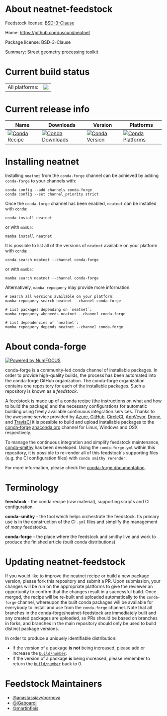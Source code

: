 About neatnet-feedstock
=======================

Feedstock license: [BSD-3-Clause](https://github.com/conda-forge/neatnet-feedstock/blob/main/LICENSE.txt)

Home: https://github.com/uscuni/neatnet

Package license: BSD-3-Clause

Summary: Street geometry processing toolkit

Current build status
====================


<table><tr><td>All platforms:</td>
    <td>
      <a href="https://dev.azure.com/conda-forge/feedstock-builds/_build/latest?definitionId=24203&branchName=main">
        <img src="https://dev.azure.com/conda-forge/feedstock-builds/_apis/build/status/neatnet-feedstock?branchName=main">
      </a>
    </td>
  </tr>
</table>

Current release info
====================

| Name | Downloads | Version | Platforms |
| --- | --- | --- | --- |
| [![Conda Recipe](https://img.shields.io/badge/recipe-neatnet-green.svg)](https://anaconda.org/conda-forge/neatnet) | [![Conda Downloads](https://img.shields.io/conda/dn/conda-forge/neatnet.svg)](https://anaconda.org/conda-forge/neatnet) | [![Conda Version](https://img.shields.io/conda/vn/conda-forge/neatnet.svg)](https://anaconda.org/conda-forge/neatnet) | [![Conda Platforms](https://img.shields.io/conda/pn/conda-forge/neatnet.svg)](https://anaconda.org/conda-forge/neatnet) |

Installing neatnet
==================

Installing `neatnet` from the `conda-forge` channel can be achieved by adding `conda-forge` to your channels with:

```
conda config --add channels conda-forge
conda config --set channel_priority strict
```

Once the `conda-forge` channel has been enabled, `neatnet` can be installed with `conda`:

```
conda install neatnet
```

or with `mamba`:

```
mamba install neatnet
```

It is possible to list all of the versions of `neatnet` available on your platform with `conda`:

```
conda search neatnet --channel conda-forge
```

or with `mamba`:

```
mamba search neatnet --channel conda-forge
```

Alternatively, `mamba repoquery` may provide more information:

```
# Search all versions available on your platform:
mamba repoquery search neatnet --channel conda-forge

# List packages depending on `neatnet`:
mamba repoquery whoneeds neatnet --channel conda-forge

# List dependencies of `neatnet`:
mamba repoquery depends neatnet --channel conda-forge
```


About conda-forge
=================

[![Powered by
NumFOCUS](https://img.shields.io/badge/powered%20by-NumFOCUS-orange.svg?style=flat&colorA=E1523D&colorB=007D8A)](https://numfocus.org)

conda-forge is a community-led conda channel of installable packages.
In order to provide high-quality builds, the process has been automated into the
conda-forge GitHub organization. The conda-forge organization contains one repository
for each of the installable packages. Such a repository is known as a *feedstock*.

A feedstock is made up of a conda recipe (the instructions on what and how to build
the package) and the necessary configurations for automatic building using freely
available continuous integration services. Thanks to the awesome service provided by
[Azure](https://azure.microsoft.com/en-us/services/devops/), [GitHub](https://github.com/),
[CircleCI](https://circleci.com/), [AppVeyor](https://www.appveyor.com/),
[Drone](https://cloud.drone.io/welcome), and [TravisCI](https://travis-ci.com/)
it is possible to build and upload installable packages to the
[conda-forge](https://anaconda.org/conda-forge) [anaconda.org](https://anaconda.org/)
channel for Linux, Windows and OSX respectively.

To manage the continuous integration and simplify feedstock maintenance,
[conda-smithy](https://github.com/conda-forge/conda-smithy) has been developed.
Using the ``conda-forge.yml`` within this repository, it is possible to re-render all of
this feedstock's supporting files (e.g. the CI configuration files) with ``conda smithy rerender``.

For more information, please check the [conda-forge documentation](https://conda-forge.org/docs/).

Terminology
===========

**feedstock** - the conda recipe (raw material), supporting scripts and CI configuration.

**conda-smithy** - the tool which helps orchestrate the feedstock.
                   Its primary use is in the construction of the CI ``.yml`` files
                   and simplify the management of *many* feedstocks.

**conda-forge** - the place where the feedstock and smithy live and work to
                  produce the finished article (built conda distributions)


Updating neatnet-feedstock
==========================

If you would like to improve the neatnet recipe or build a new
package version, please fork this repository and submit a PR. Upon submission,
your changes will be run on the appropriate platforms to give the reviewer an
opportunity to confirm that the changes result in a successful build. Once
merged, the recipe will be re-built and uploaded automatically to the
`conda-forge` channel, whereupon the built conda packages will be available for
everybody to install and use from the `conda-forge` channel.
Note that all branches in the conda-forge/neatnet-feedstock are
immediately built and any created packages are uploaded, so PRs should be based
on branches in forks, and branches in the main repository should only be used to
build distinct package versions.

In order to produce a uniquely identifiable distribution:
 * If the version of a package **is not** being increased, please add or increase
   the [``build/number``](https://docs.conda.io/projects/conda-build/en/latest/resources/define-metadata.html#build-number-and-string).
 * If the version of a package **is** being increased, please remember to return
   the [``build/number``](https://docs.conda.io/projects/conda-build/en/latest/resources/define-metadata.html#build-number-and-string)
   back to 0.

Feedstock Maintainers
=====================

* [@anastassiavybornova](https://github.com/anastassiavybornova/)
* [@jGaboardi](https://github.com/jGaboardi/)
* [@martinfleis](https://github.com/martinfleis/)


